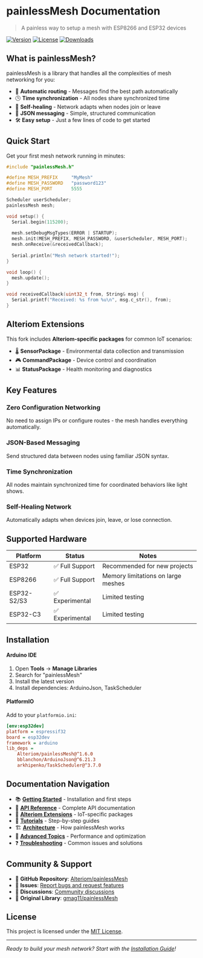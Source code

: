 # painlessMesh Documentation

> A painless way to setup a mesh with ESP8266 and ESP32 devices

[![Version](https://img.shields.io/github/v/release/Alteriom/painlessMesh)](https://github.com/Alteriom/painlessMesh/releases)
[![License](https://img.shields.io/github/license/Alteriom/painlessMesh)](https://github.com/Alteriom/painlessMesh/blob/main/LICENSE)
[![Downloads](https://img.shields.io/github/downloads/Alteriom/painlessMesh/total)](https://github.com/Alteriom/painlessMesh/releases)

## What is painlessMesh?

painlessMesh is a library that handles all the complexities of mesh networking for you:

- 🔗 **Automatic routing** - Messages find the best path automatically
- 🕒 **Time synchronization** - All nodes share synchronized time
- 📡 **Self-healing** - Network adapts when nodes join or leave  
- 💬 **JSON messaging** - Simple, structured communication
- 🛠️ **Easy setup** - Just a few lines of code to get started

## Quick Start

Get your first mesh network running in minutes:

```cpp
#include "painlessMesh.h"

#define MESH_PREFIX     "MyMesh"
#define MESH_PASSWORD   "password123"  
#define MESH_PORT       5555

Scheduler userScheduler;
painlessMesh mesh;

void setup() {
  Serial.begin(115200);
  
  mesh.setDebugMsgTypes(ERROR | STARTUP);
  mesh.init(MESH_PREFIX, MESH_PASSWORD, &userScheduler, MESH_PORT);
  mesh.onReceive(&receivedCallback);
  
  Serial.println("Mesh network started!");
}

void loop() {
  mesh.update();
}

void receivedCallback(uint32_t from, String& msg) {
  Serial.printf("Received: %s from %u\n", msg.c_str(), from);
}
```

## Alteriom Extensions

This fork includes **Alteriom-specific packages** for common IoT scenarios:

- 🌡️ **SensorPackage** - Environmental data collection and transmission
- 🎮 **CommandPackage** - Device control and coordination
- 📊 **StatusPackage** - Health monitoring and diagnostics

## Key Features

### Zero Configuration Networking
No need to assign IPs or configure routes - the mesh handles everything automatically.

### JSON-Based Messaging  
Send structured data between nodes using familiar JSON syntax.

### Time Synchronization
All nodes maintain synchronized time for coordinated behaviors like light shows.

### Self-Healing Network
Automatically adapts when devices join, leave, or lose connection.

## Supported Hardware

| Platform | Status | Notes |
|----------|--------|-------|
| ESP32 | ✅ Full Support | Recommended for new projects |
| ESP8266 | ✅ Full Support | Memory limitations on large meshes |
| ESP32-S2/S3 | ✅ Experimental | Limited testing |
| ESP32-C3 | ✅ Experimental | Limited testing |

## Installation

<!-- tabs:start -->

#### **Arduino IDE**

1. Open **Tools** → **Manage Libraries**
2. Search for "painlessMesh"
3. Install the latest version
4. Install dependencies: ArduinoJson, TaskScheduler

#### **PlatformIO**

Add to your `platformio.ini`:

```ini
[env:esp32dev]
platform = espressif32
board = esp32dev
framework = arduino
lib_deps = 
    Alteriom/painlessMesh@^1.6.0
    bblanchon/ArduinoJson@^6.21.3
    arkhipenko/TaskScheduler@^3.7.0
```

<!-- tabs:end -->

## Documentation Navigation

- 📚 **[Getting Started](getting-started/)** - Installation and first steps
- 🔧 **[API Reference](api/)** - Complete API documentation  
- 🌟 **[Alteriom Extensions](alteriom/)** - IoT-specific packages
- 📖 **[Tutorials](tutorials/)** - Step-by-step guides
- 🏗️ **[Architecture](architecture/)** - How painlessMesh works
- 🚀 **[Advanced Topics](advanced/)** - Performance and optimization
- ❓ **[Troubleshooting](troubleshooting/)** - Common issues and solutions

## Community & Support

- 📁 **GitHub Repository**: [Alteriom/painlessMesh](https://github.com/Alteriom/painlessMesh)
- 🐛 **Issues**: [Report bugs and request features](https://github.com/Alteriom/painlessMesh/issues)
- 💬 **Discussions**: [Community discussions](https://github.com/Alteriom/painlessMesh/discussions)
- 📖 **Original Library**: [gmag11/painlessMesh](https://github.com/gmag11/painlessMesh)

## License

This project is licensed under the [MIT License](https://github.com/Alteriom/painlessMesh/blob/main/LICENSE).

---

*Ready to build your mesh network? Start with the [Installation Guide](getting-started/installation.md)!*